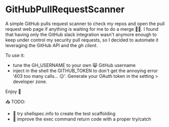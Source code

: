 # GitHubPullRequestScanner

A simple GitHub pulls request scanner to check my repos and open the pull request web page if anything is waiting for me to do a merge 🕵🏻.
I found that having only the GitHub slack integration wasn't anymore enough to keep under control my security pull requests, so I decided to automate it leveraging the GitHub API and the *gh client*.

To use it:
- tune the GH_USERNAME to your own 😸 GitHub username
- inject in the shell the GITHUB_TOKEN to don't get the annoying error '403 too many calls... 😑'. Generate your OAuth token in the setting > developer zone.

Enjoy 🥳

📥 TODO:
- 📌 try shellspec.info to create the test scaffolding
- 📌 improve the exec command return code with a proper try/catch
